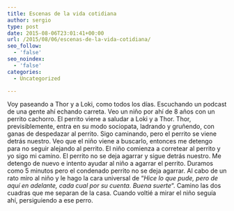 ```yaml
---
title: Escenas de la vida cotidiana
author: sergio
type: post
date: 2015-08-06T23:01:41+00:00
url: /2015/08/06/escenas-de-la-vida-cotidiana/
seo_follow:
  - 'false'
seo_noindex:
  - 'false'
categories:
  - Uncategorized

---
```

Voy paseando a Thor y a Loki, como todos los días. Escuchando un podcast de una gente ahí echando carreta. Veo un niño por ahí de 8 años con un perrito cachorro. El perrito viene a saludar a Loki y a Thor. Thor, previsiblemente, entra en su modo sociopata, ladrando y gruñendo, con ganas de despedazar al perrito. Sigo caminando, pero el perrito se viene detrás nuestro. Veo que el niño viene a buscarlo, entonces me detengo para no seguir alejando al perrito. El niño comienza a corretear al perrito y yo sigo mi camino. El perrito no se deja agarrar y sigue detrás nuestro. Me detengo de nuevo e intento ayudar al niño a agarrar el perrito. Duramos como 5 minutos pero el condenado perrito no se deja agarrar. Al cabo de un rato miro al niño y le hago la cara universal de &#8220;_Hice lo que pude, pero de aquí en adelante, cada cual por su cuenta. Buena suerte_&#8220;. Camino las dos cuadras que me separan de la casa. Cuando voltié a mirar el niño seguía ahí, persiguiendo a ese perro.